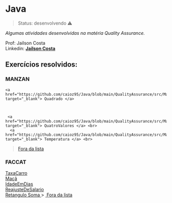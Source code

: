 # Java

> Status: desenvolvendo ⚠️

_Algumas atividades desenvolvidas na matéria Quality Assurance._
<br>

Prof: Jailson Costa
<br>
Linkedin: **[Jailson Costa](https://www.linkedin.com/in/jailson-costa-dos-santos/)**


## Exercícios resolvidos:

### MANZAN 


<div> 
  
    <a href="https://github.com/caioz95/Java/blob/main/QualityAssurance/src/Manzan/Quadrado.java" target="_blank"> Quadrado </a> 
  
  
  
     <a href="https://github.com/caioz95/Java/blob/main/QualityAssurance/src/Manzan/QuatroValores.java" target="_blank"> QuatroValores </a> <br>
      <a href="https://github.com/caioz95/Java/blob/main/QualityAssurance/src/Manzan/Temperatura.java" target="_blank"> Temperatura </a> <br>
</div>

>  <a href="https://github.com/caioz95/Java/tree/main/QualityAssurance/src/Manzan" target="_blank"> Fora da lista </a>

### FACCAT

<div> 
  <a href=https://github.com/caioz95/Java/blob/main/QualityAssurance/src/FacCat/TaxaCarro.java" target="_blank"> TaxaCarro </a> <br>
 <a href=https://github.com/caioz95/Java/blob/main/QualityAssurance/src/FacCat/Maca.java" target="_blank"> Maçã </a> <br>
    <a href="https://github.com/caioz95/Java/blob/main/QualityAssurance/src/FacCat/IdadeEmDias.java" target="_blank"> IdadeEmDias</a> <br>
     <a href="https://github.com/caioz95/Java/blob/main/QualityAssurance/src/FacCat/ReajusteDeSalario.java" target="_blank"> ReajusteDeSalario </a> <br>
      <a href="https://github.com/caioz95/Java/blob/main/QualityAssurance/src/FacCat/Retangulo.java" target="_blank"> Retangulo </a>
      <a href="https://github.com/caioz95/Java/blob/main/QualityAssurance/src/FacCat/Soma.java" target="_blank"> Soma </a>
> 
<a href="https://github.com/caioz95/Java/tree/main/QualityAssurance/src/FacCat" target="_blank"> Fora da lista </a>
